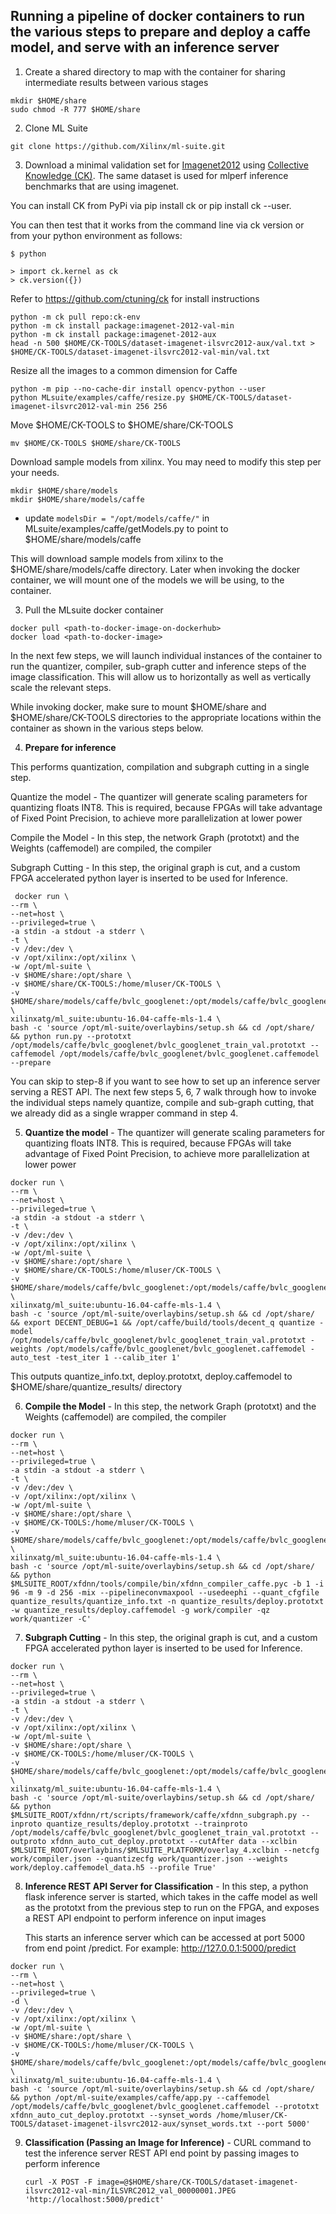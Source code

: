 ## Running a pipeline of docker containers to run the various steps to prepare and deploy a caffe model, and serve with an inference server

1. Create a shared directory to map with the container for sharing intermediate results between various stages

  ```
  mkdir $HOME/share
  sudo chmod -R 777 $HOME/share
  ```

2. Clone ML Suite
   
  ```
  git clone https://github.com/Xilinx/ml-suite.git
  ```

3. Download a minimal validation set for [Imagenet2012](http://www.image-net.org/challenges/LSVRC/2012) using [Collective Knowledge (CK)](https://github.com/ctuning).
The same dataset is used for mlperf inference benchmarks that are using imagenet.

  You can install CK from PyPi via pip install ck or pip install ck --user.

  You can then test that it works from the command line via ck version or from your python environment as follows:

  ```
  $ python

  > import ck.kernel as ck
  > ck.version({})
  ```
  
  Refer to https://github.com/ctuning/ck for install instructions

  ```
  python -m ck pull repo:ck-env 
  python -m ck install package:imagenet-2012-val-min
  python -m ck install package:imagenet-2012-aux
  head -n 500 $HOME/CK-TOOLS/dataset-imagenet-ilsvrc2012-aux/val.txt > $HOME/CK-TOOLS/dataset-imagenet-ilsvrc2012-val-min/val.txt
  ```

  Resize all the images to a common dimension for Caffe
  ```
  python -m pip --no-cache-dir install opencv-python --user 
  python MLsuite/examples/caffe/resize.py $HOME/CK-TOOLS/dataset-imagenet-ilsvrc2012-val-min 256 256
  ``` 

  Move $HOME/CK-TOOLS to $HOME/share/CK-TOOLS
  ```
  mv $HOME/CK-TOOLS $HOME/share/CK-TOOLS
  ```

  Download sample models from xilinx. You may need to modify this step per your needs. 
  
  ```
  mkdir $HOME/share/models
  mkdir $HOME/share/models/caffe
  ```

  - update `modelsDir = "/opt/models/caffe/"` in MLsuite/examples/caffe/getModels.py to point to $HOME/share/models/caffe
 
  This will download sample models from xilinx to the $HOME/share/models/caffe directory. Later when invoking the docker container, we will mount one of the models we will be using, to the container.
  
3. Pull the MLsuite docker container
  
  ```
  docker pull <path-to-docker-image-on-dockerhub>
  docker load <path-to-docker-image>
  ```

In the next few steps, we will launch individual instances of the container to run the quantizer, compiler, sub-graph cutter and inference steps of the image classification. This  will allow us to horizontally as well as vertically scale the relevant steps.

While invoking docker, make sure to mount $HOME/share and $HOME/share/CK-TOOLS directories to the appropriate locations within the container as shown in the various steps below.
   
4. **Prepare for inference**

  This performs quantization, compilation and subgraph cutting in a single step.

  Quantize the model - The quantizer will generate scaling parameters for quantizing floats INT8. This is required, because FPGAs will take advantage of Fixed Point Precision, to achieve more parallelization at lower power

  Compile the Model - In this step, the network Graph (prototxt) and the Weights (caffemodel) are compiled, the compiler

  Subgraph Cutting - In this step, the original graph is cut, and a custom FPGA accelerated python layer is inserted to be used for Inference.

  ```
   docker run \
  --rm \
  --net=host \
  --privileged=true \
  -a stdin -a stdout -a stderr \
  -t \
  -v /dev:/dev \
  -v /opt/xilinx:/opt/xilinx \
  -w /opt/ml-suite \
  -v $HOME/share:/opt/share \
  -v $HOME/share/CK-TOOLS:/home/mluser/CK-TOOLS \
  -v $HOME/share/models/caffe/bvlc_googlenet:/opt/models/caffe/bvlc_googlenet \
  xilinxatg/ml_suite:ubuntu-16.04-caffe-mls-1.4 \
  bash -c 'source /opt/ml-suite/overlaybins/setup.sh && cd /opt/share/ && python run.py --prototxt /opt/models/caffe/bvlc_googlenet/bvlc_googlenet_train_val.prototxt --caffemodel /opt/models/caffe/bvlc_googlenet/bvlc_googlenet.caffemodel --prepare
  ```

  You can skip to step-8 if you want to see how to set up an inference server serving a REST API. The next few steps 5, 6, 7 walk through how to invoke the individual steps namely quantize, compile and sub-graph cutting, that we already did as a single wrapper command in step 4.

5. **Quantize the model** - The quantizer will generate scaling parameters for quantizing floats INT8. This is required, because FPGAs will take advantage of Fixed Point Precision, to achieve more parallelization at lower power

  ```
  docker run \
  --rm \
  --net=host \
  --privileged=true \
  -a stdin -a stdout -a stderr \
  -t \
  -v /dev:/dev \
  -v /opt/xilinx:/opt/xilinx \
  -w /opt/ml-suite \
  -v $HOME/share:/opt/share \
  -v $HOME/share/CK-TOOLS:/home/mluser/CK-TOOLS \
  -v $HOME/share/models/caffe/bvlc_googlenet:/opt/models/caffe/bvlc_googlenet \
  xilinxatg/ml_suite:ubuntu-16.04-caffe-mls-1.4 \
  bash -c 'source /opt/ml-suite/overlaybins/setup.sh && cd /opt/share/ && export DECENT_DEBUG=1 && /opt/caffe/build/tools/decent_q quantize -model /opt/models/caffe/bvlc_googlenet/bvlc_googlenet_train_val.prototxt -weights /opt/models/caffe/bvlc_googlenet/bvlc_googlenet.caffemodel -auto_test -test_iter 1 --calib_iter 1'
  ```

  This outputs quantize_info.txt, deploy.prototxt, deploy.caffemodel to $HOME/share/quantize_results/ directory

6. **Compile the Model** - In this step, the network Graph (prototxt) and the Weights (caffemodel) are compiled, the compiler
  
  ```
  docker run \
  --rm \
  --net=host \
  --privileged=true \
  -a stdin -a stdout -a stderr \
  -t \
  -v /dev:/dev \
  -v /opt/xilinx:/opt/xilinx \
  -w /opt/ml-suite \
  -v $HOME/share:/opt/share \
  -v $HOME/CK-TOOLS:/home/mluser/CK-TOOLS \
  -v $HOME/share/models/caffe/bvlc_googlenet:/opt/models/caffe/bvlc_googlenet \
  xilinxatg/ml_suite:ubuntu-16.04-caffe-mls-1.4 \
  bash -c 'source /opt/ml-suite/overlaybins/setup.sh && cd /opt/share/ && python $MLSUITE_ROOT/xfdnn/tools/compile/bin/xfdnn_compiler_caffe.pyc -b 1 -i 96 -m 9 -d 256 -mix --pipelineconvmaxpool --usedeephi --quant_cfgfile quantize_results/quantize_info.txt -n quantize_results/deploy.prototxt -w quantize_results/deploy.caffemodel -g work/compiler -qz work/quantizer -C' 
  ```  

7. **Subgraph Cutting** - In this step, the original graph is cut, and a custom FPGA accelerated python layer is inserted to be used for Inference.

  ```
  docker run \
  --rm \
  --net=host \
  --privileged=true \
  -a stdin -a stdout -a stderr \
  -t \
  -v /dev:/dev \
  -v /opt/xilinx:/opt/xilinx \
  -w /opt/ml-suite \
  -v $HOME/share:/opt/share \
  -v $HOME/CK-TOOLS:/home/mluser/CK-TOOLS \
  -v $HOME/share/models/caffe/bvlc_googlenet:/opt/models/caffe/bvlc_googlenet \
  xilinxatg/ml_suite:ubuntu-16.04-caffe-mls-1.4 \
  bash -c 'source /opt/ml-suite/overlaybins/setup.sh && cd /opt/share/ && python $MLSUITE_ROOT/xfdnn/rt/scripts/framework/caffe/xfdnn_subgraph.py --inproto quantize_results/deploy.prototxt --trainproto /opt/models/caffe/bvlc_googlenet/bvlc_googlenet_train_val.prototxt --outproto xfdnn_auto_cut_deploy.prototxt --cutAfter data --xclbin $MLSUITE_ROOT/overlaybins/$MLSUITE_PLATFORM/overlay_4.xclbin --netcfg work/compiler.json --quantizecfg work/quantizer.json --weights work/deploy.caffemodel_data.h5 --profile True'
  ```      
   
8. **Inference REST API Server for Classification** - In this step, a python flask inference server is started, which takes in the caffe model as well as the prototxt from the previous step to run on the FPGA, and exposes a REST API endpoint to perform inference on input images

   This starts an inference server which can be accessed at port 5000 from end point /predict. For example: http://127.0.0.1:5000/predict

  ```
  docker run \
  --rm \
  --net=host \
  --privileged=true \
  -d \
  -v /dev:/dev \
  -v /opt/xilinx:/opt/xilinx \
  -w /opt/ml-suite \
  -v $HOME/share:/opt/share \
  -v $HOME/CK-TOOLS:/home/mluser/CK-TOOLS \
  -v $HOME/share/models/caffe/bvlc_googlenet:/opt/models/caffe/bvlc_googlenet \
  xilinxatg/ml_suite:ubuntu-16.04-caffe-mls-1.4 \
  bash -c 'source /opt/ml-suite/overlaybins/setup.sh && cd /opt/share/ && python /opt/ml-suite/examples/caffe/app.py --caffemodel /opt/models/caffe/bvlc_googlenet/bvlc_googlenet.caffemodel --prototxt xfdnn_auto_cut_deploy.prototxt --synset_words /home/mluser/CK-TOOLS/dataset-imagenet-ilsvrc2012-aux/synset_words.txt --port 5000'
  ```
   
9. **Classification (Passing an Image for Inference)** - CURL command to test the inference server REST API end point by passing images to perform inference

   ```
   curl -X POST -F image=@$HOME/share/CK-TOOLS/dataset-imagenet-ilsvrc2012-val-min/ILSVRC2012_val_00000001.JPEG 'http://localhost:5000/predict'
   ```

